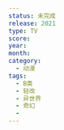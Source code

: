 ```yaml
---
status: 未完成
release: 2021
type: TV
score:
year:
month:
category:
  - 动漫
tags:
  - B类
  - 轻改
  - 异世界
  - 奇幻
  - 
---
```

